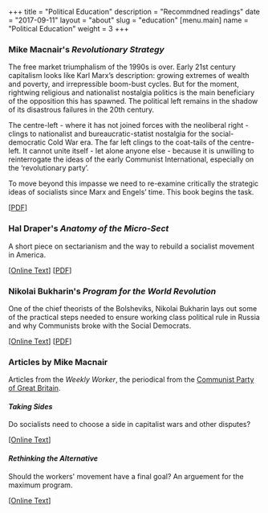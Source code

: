 +++
title = "Political Education"
description = "Recommdned readings"
date = "2017-09-11"
layout = "about"
slug = "education"
[menu.main]
name = "Political Education"
weight = 3
+++

### Mike Macnair's  _Revolutionary Strategy_

The free market triumphalism of the 1990s is over. Early 21st century capitalism looks like Karl Marx’s description: growing extremes of wealth and poverty, and irrepressible boom-bust cycles. But for the moment, rightwing religious and nationalist nostalgia politics is the main beneficiary of the opposition this has spawned. The political left remains in the shadow of its disastrous failures in the 20th century. 

The centre-left - where it has not joined forces with the neoliberal right - clings to nationalist and bureaucratic-statist nostalgia for the social-democratic Cold War era. The far left clings to the coat-tails of the centre-left. It cannot unite itself - let alone anyone else - because it is unwilling to reinterrogate the ideas of the early Communist International, especially on the ‘revolutionary party’. 

To move beyond this impasse we need to re-examine critically the strategic ideas of socialists since Marx and Engels’ time. This book begins the task.

\[[PDF](/downloads/mike_macnair_revolutionary_strategy.pdf)\]

### Hal Draper's _Anatomy of the Micro-Sect_

A short piece on sectarianism and the way to rebuild a socialist movement in America.

\[[Online Text](https://www.marxists.org/archive/draper/1973/xx/microsect.htm)\]  \[[PDF](/downloads/hal-draper-anatomy-of-the-micro-sect.pdf)\]

### Nikolai Bukharin's _Program for the World Revolution_

One of the chief theorists of the Bolsheviks, Nikolai Bukharin lays out some of the practical steps needed to ensure working class political rule in Russia and why Communists broke with the Social Democrats.

\[[Online Text](https://www.marxists.org/archive/bukharin/works/1918/worldrev/index.html)\]  \[[PDF](/downloads/nikolai-bukharin-program-for-a-world-revolution.pdf)\]


### Articles by Mike Macnair

Articles from the _Weekly Worker_, the periodical from the [Communist Party of Great Britain](http://weeklyworker.co.uk).

#### _Taking Sides_

Do socialists need to choose a side in capitalist wars and other disputes?

\[[Online Text](http://weeklyworker.co.uk/worker/532/the-politics-of-taking-sides/)\]

#### _Rethinking the Alternative_

Should the workers' movement have a final goal? An arguement for the maximum program.

\[[Online Text](http://weeklyworker.co.uk/worker/1053/thinking-the-alternative/)\]